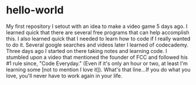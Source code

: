 # hello-world
My first repository
I setout with an idea to make a video game 5 days ago.
I learned quick that there are several free programs that can help accomplish this.
I also learned quick that I needed to learn how to code if I really wanted to do it.
Several google searches and videos later I learned of codecademy.
Three days ago I started on there taking notes and learning code.
I stumbled upon a video that mentioned the founder of FCC and followed his #1 rule since, "Code Everyday."
(Even if it's only an hour or two, at least I'm learning some [not to mention I love it]).
What's that line...If you do what you love, you'll never have to work again in your life.
